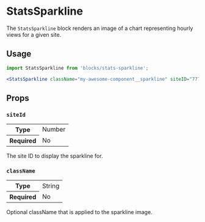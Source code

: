 StatsSparkline
==============

The `StatsSparkline` block renders an image of a chart representing hourly views for a given site.

## Usage

```jsx
import StatsSparkline from 'blocks/stats-sparkline';

<StatsSparkline className="my-awesome-component__sparkline" siteID="777" />
```

## Props


### `siteId`

<table>
	<tr><th>Type</th><td>Number</td></tr>
	<tr><th>Required</th><td>No</td></tr>
</table>

The site ID to display the sparkline for.

### `className`

<table>
	<tr><th>Type</th><td>String</td></tr>
	<tr><th>Required</th><td>No</td></tr>
</table>

Optional className that is applied to the sparkline image.
